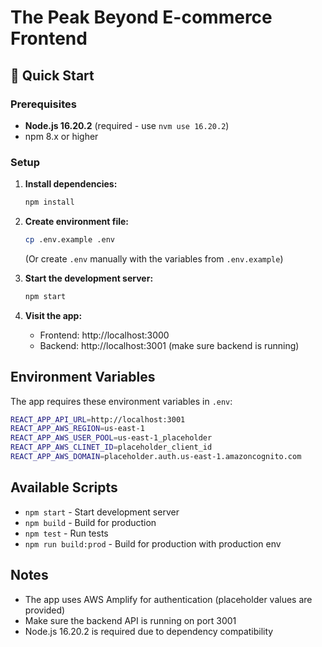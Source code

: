 # The Peak Beyond E-commerce Frontend

## 🚀 Quick Start

### Prerequisites
- **Node.js 16.20.2** (required - use `nvm use 16.20.2`)
- npm 8.x or higher

### Setup
1. **Install dependencies:**
   ```bash
   npm install
   ```

2. **Create environment file:**
   ```bash
   cp .env.example .env
   ```
   (Or create `.env` manually with the variables from `.env.example`)

3. **Start the development server:**
   ```bash
   npm start
   ```

4. **Visit the app:**
   - Frontend: http://localhost:3000
   - Backend: http://localhost:3001 (make sure backend is running)

## Environment Variables

The app requires these environment variables in `.env`:

```bash
REACT_APP_API_URL=http://localhost:3001
REACT_APP_AWS_REGION=us-east-1
REACT_APP_AWS_USER_POOL=us-east-1_placeholder
REACT_APP_AWS_CLINET_ID=placeholder_client_id
REACT_APP_AWS_DOMAIN=placeholder.auth.us-east-1.amazoncognito.com
```

## Available Scripts

- `npm start` - Start development server
- `npm build` - Build for production
- `npm test` - Run tests
- `npm run build:prod` - Build for production with production env

## Notes

- The app uses AWS Amplify for authentication (placeholder values are provided)
- Make sure the backend API is running on port 3001
- Node.js 16.20.2 is required due to dependency compatibility